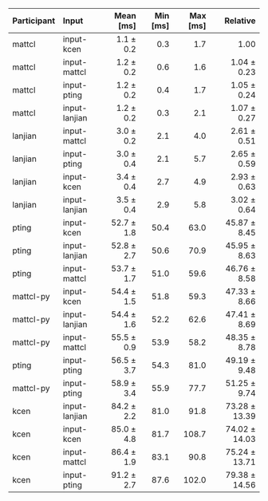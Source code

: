 | Participant | Input | Mean [ms] | Min [ms] | Max [ms] | Relative |
|:---|:---|---:|---:|---:|---:|
| mattcl | input-kcen | 1.1 ± 0.2 | 0.3 | 1.7 | 1.00 |
| mattcl | input-mattcl | 1.2 ± 0.2 | 0.6 | 1.6 | 1.04 ± 0.23 |
| mattcl | input-pting | 1.2 ± 0.2 | 0.4 | 1.7 | 1.05 ± 0.24 |
| mattcl | input-lanjian | 1.2 ± 0.2 | 0.3 | 2.1 | 1.07 ± 0.27 |
| lanjian | input-mattcl | 3.0 ± 0.2 | 2.1 | 4.0 | 2.61 ± 0.51 |
| lanjian | input-pting | 3.0 ± 0.4 | 2.1 | 5.7 | 2.65 ± 0.59 |
| lanjian | input-kcen | 3.4 ± 0.4 | 2.7 | 4.9 | 2.93 ± 0.63 |
| lanjian | input-lanjian | 3.5 ± 0.4 | 2.9 | 5.8 | 3.02 ± 0.64 |
| pting | input-kcen | 52.7 ± 1.8 | 50.4 | 63.0 | 45.87 ± 8.45 |
| pting | input-lanjian | 52.8 ± 2.7 | 50.6 | 70.9 | 45.95 ± 8.63 |
| pting | input-mattcl | 53.7 ± 1.7 | 51.0 | 59.6 | 46.76 ± 8.58 |
| mattcl-py | input-kcen | 54.4 ± 1.5 | 51.8 | 59.3 | 47.33 ± 8.66 |
| mattcl-py | input-lanjian | 54.4 ± 1.6 | 52.2 | 62.6 | 47.41 ± 8.69 |
| mattcl-py | input-mattcl | 55.5 ± 0.9 | 53.9 | 58.2 | 48.35 ± 8.78 |
| pting | input-pting | 56.5 ± 3.7 | 54.3 | 81.0 | 49.19 ± 9.48 |
| mattcl-py | input-pting | 58.9 ± 3.4 | 55.9 | 77.7 | 51.25 ± 9.74 |
| kcen | input-lanjian | 84.2 ± 2.2 | 81.0 | 91.8 | 73.28 ± 13.39 |
| kcen | input-kcen | 85.0 ± 4.8 | 81.7 | 108.7 | 74.02 ± 14.03 |
| kcen | input-mattcl | 86.4 ± 1.9 | 83.1 | 90.8 | 75.24 ± 13.71 |
| kcen | input-pting | 91.2 ± 2.7 | 87.6 | 102.0 | 79.38 ± 14.56 |
